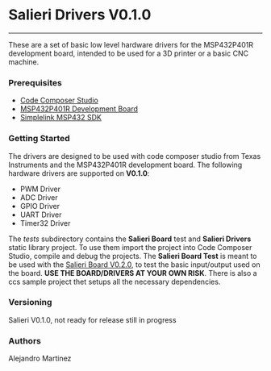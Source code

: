 # Salieri Drivers V0.1.0
----
These are a set of basic low level hardware drivers for the MSP432P401R development board, intended to be used for a 3D printer or a basic CNC machine.

### Prerequisites
* [Code Composer Studio](http://www.ti.com/tool/CCSTUDIO)
* [MSP432P401R Development Board](http://www.ti.com/tool/MSP-EXP432P401R)
* [Simplelink MSP432 SDK](http://www.ti.com/tool/SIMPLELINK-MSP432-SDK) 

### Getting Started
The drivers are designed to be used with code composer studio from Texas Instruments and the MSP432P401R development board. The following hardware drivers are supported on **V0.1.0**:
* PWM Driver
* ADC Driver
* GPIO Driver
* UART Driver
* Timer32 Driver

The *tests* subdirectory contains the **Salieri Board** test and **Salieri Drivers** static library project. To use them import the project into Code Composer Studio, compile and debug the projects. The **Salieri Board Test** is meant to be used with the [Salieri Board V0.2.0](https://easyeda.com/editor#id=20549971d6604598b88ad85f331f87c4|f895aaef3df34546a72c6eb9567a702a|1f3f72b8fa97468085e567bb571b500f|a4bc771082314921833b0450e7e573f9), to test the basic input/output used on the board. **USE THE BOARD/DRIVERS AT YOUR OWN RISK**. There is also a ccs sample project thet setups all the necessary dependencies.

### Versioning
Salieri V0.1.0, not ready for release still in progress

### Authors
Alejandro Martinez



